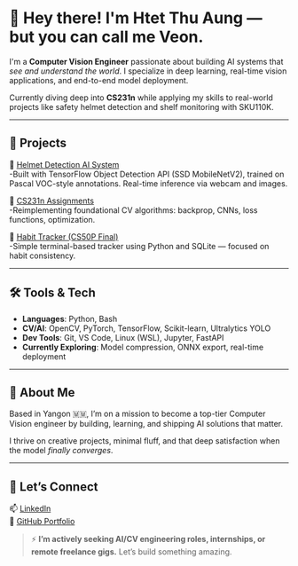 # 👋 Hey there! I'm Htet Thu Aung — but you can call me Veon.

I'm a **Computer Vision Engineer** passionate about building AI systems that *see and understand the world*. I specialize in deep learning, real-time vision applications, and end-to-end model deployment.

Currently diving deep into **CS231n** while applying my skills to real-world projects like safety helmet detection and shelf monitoring with SKU110K.

---

## 🚀 Projects

🔹 [Helmet Detection AI System](https://github.com/Htet-ThuAung/HelmetDetectionProject)  
-Built with TensorFlow Object Detection API (SSD MobileNetV2), trained on Pascal VOC-style annotations. Real-time inference via webcam and images.

🔹 [CS231n Assignments](https://github.com/Htet-ThuAung/cs231n-assignments)  
-Reimplementing foundational CV algorithms: backprop, CNNs, loss functions, optimization.

🔹 [Habit Tracker (CS50P Final)](https://github.com/Htet-ThuAung/HabitTracker)  
-Simple terminal-based tracker using Python and SQLite — focused on habit consistency.

---

## 🛠️ Tools & Tech

- **Languages**: Python, Bash  
- **CV/AI**: OpenCV, PyTorch, TensorFlow, Scikit-learn, Ultralytics YOLO  
- **Dev Tools**: Git, VS Code, Linux (WSL), Jupyter, FastAPI  
- **Currently Exploring**: Model compression, ONNX export, real-time deployment

---

## 🧠 About Me

Based in Yangon 🇲🇲, I’m on a mission to become a top-tier Computer Vision engineer by building, learning, and shipping AI solutions that matter.

I thrive on creative projects, minimal fluff, and that deep satisfaction when the model *finally converges*.

---

## 🤝 Let’s Connect

📫 [LinkedIn](https://www.linkedin.com/in/htetthuaung/)  
📂 [GitHub Portfolio](https://github.com/Htet-ThuAung)

> ⚡ **I’m actively seeking AI/CV engineering roles, internships, or remote freelance gigs.** Let’s build something amazing.
